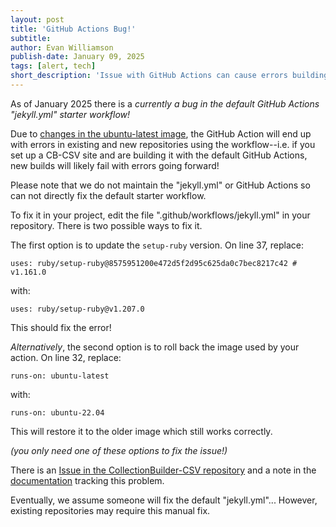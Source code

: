 ```yaml
---
layout: post
title: 'GitHub Actions Bug!'
subtitle:
author: Evan Williamson
publish-date: January 09, 2025
tags: [alert, tech]
short_description: 'Issue with GitHub Actions can cause errors building sites.'
---
```


As of January 2025 there is a *currently a bug in the default GitHub Actions "jekyll.yml" starter workflow!*

Due to [changes in the ubuntu-latest image](https://github.com/actions/runner-images/issues/10636), the GitHub Action will end up with errors in existing and new repositories using the workflow--i.e. if you set up a CB-CSV site and are building it with the default GitHub Actions, new builds will likely fail with errors going forward! 

Please note that we do not maintain the "jekyll.yml" or GitHub Actions so can not directly fix the default starter workflow. 

To fix it in your project, edit the file ".github/workflows/jekyll.yml" in your repository. There is two possible ways to fix it.

The first option is to update the `setup-ruby` version.
On line 37, replace:

`uses: ruby/setup-ruby@8575951200e472d5f2d95c625da0c7bec8217c42 # v1.161.0` 

with: 

`uses: ruby/setup-ruby@v1.207.0`

This should fix the error!

*Alternatively*, the second option is to roll back the image used by your action. 
On line 32, replace:

`runs-on: ubuntu-latest`

with: 

`runs-on: ubuntu-22.04`

This will restore it to the older image which still works correctly.

*(you only need one of these options to fix the issue!)*

There is an [Issue in the CollectionBuilder-CSV repository](https://github.com/CollectionBuilder/collectionbuilder-csv/issues/96) and a note in the [documentation](https://collectionbuilder.github.io/cb-docs/docs/deploy/actions/) tracking this problem.

Eventually, we assume someone will fix the default "jekyll.yml"... However, existing repositories may require this manual fix.
